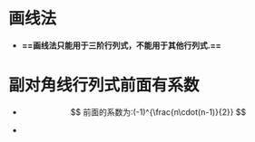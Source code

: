 # 画线法

* **==画线法只能用于三阶行列式，不能用于其他行列式.==**



# 副对角线行列式前面有系数

* $$
  前面的系数为:(-1)^{\frac{n\cdot(n-1)}{2}}
  $$

  

* 